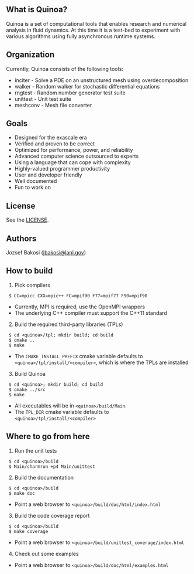 ## What is Quinoa?

Quinoa is a set of computational tools that enables research and numerical
analysis in fluid dynamics. At this time it is a test-bed to experiment with
various algorithms using fully asynchronous runtime systems.

## Organization

Currently, Quinoa consists of the following tools:
  * inciter - Solve a PDE on an unstructured mesh using overdecomposition
  * walker - Random walker for stochastic differential equations
  * rngtest - Random number generator test suite
  * unittest - Unit test suite
  * meshconv - Mesh file converter

## Goals

  * Designed for the exascale era
  * Verified and proven to be correct
  * Optimized for performance, power, and reliability
  * Advanced computer science outsourced to experts
  * Using a language that can cope with complexity
  * Highly-valued programmer productivity
  * User and developer friendly
  * Well documented
  * Fun to work on

## License

See the [LICENSE](https://github.com/jbakosi/quinoa/blob/master/LICENSE).

## Authors

Jozsef Bakosi (jbakosi@lanl.gov)

## How to build

 1. Pick compilers

   ```
    $ CC=mpicc CXX=mpic++ FC=mpif90 F77=mpif77 F90=mpif90
   ```
   * Currently, MPI is required, use the OpenMPI wrappers
   * The underlying C++ compiler must support the C++11 standard

 2. Build the required third-party libraries (TPLs)

   ```
    $ cd <quinoa>/tpl; mkdir build; cd build
    $ cmake ..
    $ make
   ```
   * The `CMAKE_INSTALL_PREFIX` cmake variable defaults to
     `<quinoa>/tpl/install/<compiler>`, which is where the TPLs are installed

 3. Build Quinoa

   ```
    $ cd <quinoa>; mkdir build; cd build
    $ cmake ../src
    $ make
   ```
   * All executables will be in `<quinoa>/build/Main`.
   * The `TPL_DIR` cmake variable defaults to `<quinoa>/tpl/install/<compiler>`

## Where to go from here

 1. Run the unit tests

   ```
    $ cd <quinoa>/build
    $ Main/charmrun +p4 Main/unittest
   ```

 2. Build the documentation

   ```
    $ cd <quinoa>/build
    $ make doc
   ```
   * Point a web browser to `<quinoa>/build/doc/html/index.html`

 3. Build the code coverage report

   ```
    $ cd <quinoa>/build
    $ make coverage
   ```
   * Point a web browser to `<quinoa>/build/unittest_coverage/index.html`

 4. Check out some examples

   * Point a web browser to `<quinoa>/build/doc/html/examples.html`
